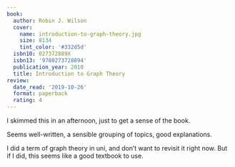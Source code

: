 ```yaml
---
book:
  author: Robin J. Wilson
  cover:
    name: introduction-to-graph-theory.jpg
    size: 8134
    tint_color: '#332d5d'
  isbn10: 027372889X
  isbn13: '9780273728894'
  publication_year: 2010
  title: Introduction to Graph Theory
review:
  date_read: '2019-10-26'
  format: paperback
  rating: 4
---
```


I skimmed this in an afternoon, just to get a sense of the book.

Seems well-written, a sensible grouping of topics, good explanations.

I did a term of graph theory in uni, and don’t want to revisit it right now. But if I did, this seems like a good textbook to use.